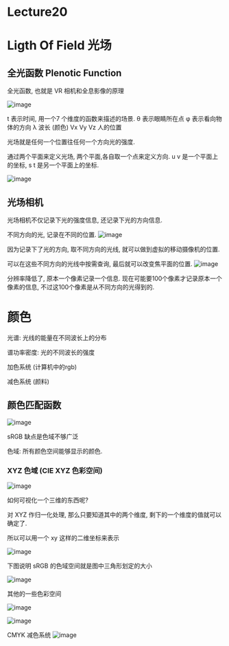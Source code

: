 # Lecture20

# Ligth Of Field 光场



## 全光函数 Plenotic Function

全光函数, 也就是 VR 相机和全息影像的原理

![image](https://raw.githubusercontent.com/lumixraku/NotesForGraphics/master/images/plenotic.jpg)


t 表示时间, 用一个7 个维度的函数来描述的场景.
θ 表示眼睛所在点
φ 表示看向物体的方向
λ 波长 (颜色)
Vx Vy Vz 人的位置


光场就是任何一个位置往任何一个方向光的强度.

通过两个平面来定义光场,  两个平面,各自取一个点来定义方向.
u v 是一个平面上的坐标, s t 是另一个平面上的坐标.

![image](https://raw.githubusercontent.com/lumixraku/NotesForGraphics/master/images/lumigraph.jpg)

## 光场相机
光场相机不仅记录下光的强度信息, 还记录下光的方向信息.

不同方向的光, 记录在不同的位置.
![image](https://raw.githubusercontent.com/lumixraku/NotesForGraphics/master/images/lfc.jpg)

因为记录下了光的方向, 取不同方向的光线, 就可以做到虚拟的移动摄像机的位置.

可以在这些不同方向的光线中按需查询, 最后就可以改变焦平面的位置.
![image](https://raw.githubusercontent.com/lumixraku/NotesForGraphics/master/images/lfc2.jpg)

分辨率降低了, 原本一个像素记录一个信息. 现在可能要100个像素才记录原本一个像素的信息, 不过这100个像素是从不同方向的光得到的.


# 颜色
光谱: 光线的能量在不同波长上的分布

谱功率密度: 光的不同波长的强度

加色系统 (计算机中的rgb)

减色系统 (颜料)

## 颜色匹配函数

![image](https://raw.githubusercontent.com/lumixraku/NotesForGraphics/master/images/color.jpg)

sRGB 缺点是色域不够广泛

色域: 所有颜色空间能够显示的颜色.


### XYZ 色域 (CIE XYZ 色彩空间)
![image](https://raw.githubusercontent.com/lumixraku/NotesForGraphics/master/images/color2.jpg)

如何可视化一个三维的东西呢?

对 XYZ 作归一化处理, 那么只要知道其中的两个维度, 剩下的一个维度的值就可以确定了.

所以可以用一个  xy 这样的二维坐标来表示

![image](https://raw.githubusercontent.com/lumixraku/NotesForGraphics/master/images/color3.jpg)


下图说明 sRGB 的色域空间就是图中三角形划定的大小

![image](https://raw.githubusercontent.com/lumixraku/NotesForGraphics/master/images/color4.jpg)

其他的一些色彩空间

![image](https://raw.githubusercontent.com/lumixraku/NotesForGraphics/master/images/color5.jpg)


![image](https://raw.githubusercontent.com/lumixraku/NotesForGraphics/master/images/color6.jpg)

CMYK  减色系统
![image](https://raw.githubusercontent.com/lumixraku/NotesForGraphics/master/images/color7.jpg)
